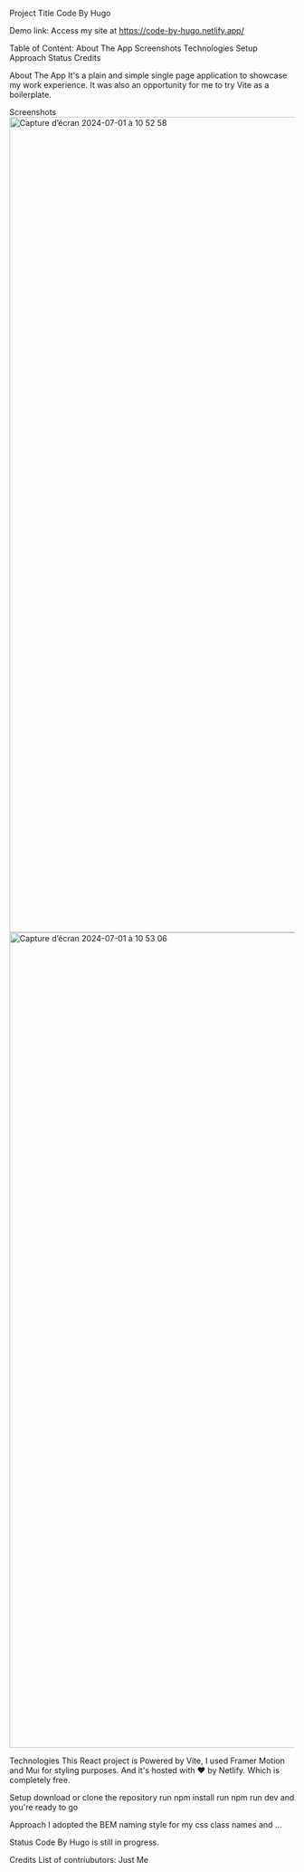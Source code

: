 Project Title
Code By Hugo

Demo link:
Access my site at https://code-by-hugo.netlify.app/

Table of Content:
About The App
Screenshots
Technologies
Setup
Approach
Status
Credits

About The App
It's a plain and simple single page application to showcase my work experience. It was also an opportunity for me to try Vite as a boilerplate.

Screenshots
<img width="1440" alt="Capture d’écran 2024-07-01 à 10 52 58" src="https://github.com/HugoVarloud/portfolio/assets/15154580/ad6d2b2c-7cdb-4807-add4-5ee62503bdf5">
<img width="1440" alt="Capture d’écran 2024-07-01 à 10 53 06" src="https://github.com/HugoVarloud/portfolio/assets/15154580/c02bb317-6ea9-4446-95d5-2c8a7b6746d4">


Technologies
This React project is Powered by Vite, I used Framer Motion and Mui for styling purposes. And it's hosted with ❤ by Netlify. Which is completely free.

Setup
download or clone the repository
run npm install
run npm run dev and you're ready to go

Approach
I adopted the BEM naming style for my css class names and ...

Status
Code By Hugo is still in progress.

Credits
List of contriubutors:
Just Me
